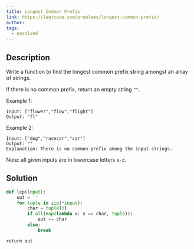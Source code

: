 ```yaml
---
title: Longest Common Prefix
link: https://leetcode.com/problems/longest-common-prefix/
author:
tags:
  - unsolved
---
```


## Description

Write a function to find the longest common prefix string amongst an array of strings.

If there is no common prefix, return an empty string `""`.

Example 1:
```
Input: ["flower","flow","flight"]
Output: "fl"
```

Example 2:
```
Input: ["dog","racecar","car"]
Output: ""
Explanation: There is no common prefix among the input strings.
```

Note: all given inputs are in lowercase letters `a-z`.

## Solution

```python
def lcp(input):
    out = ''
    for tuple in zip(*input):
        char = tuple[0]
        if all(map(lambda x: x == char, tuple)):
            out += char
        else:
            break
```
    return out
